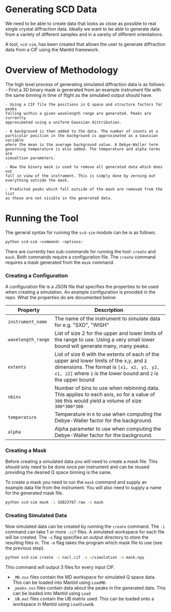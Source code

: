 Generating SCD Data
===================

We need to be able to create data that looks as close as possible to real single
crystal diffraction data. Ideally we want to be able to generate data from a
variety of different samples and in a vareity of different orientations.

A tool, `scd-sim`, has been created that allows the user to generate diffraction
data from a CIF using the Mantid framework.

Overview of Methodology
=======================

The high level process of generating simulated diffraction data is as follows:
    - First a 3D binary mask is generated from an example instrument file with
    the same binning in time of flight as the simulated output should have.

    - Using a CIF file the positions in Q space and structure factors for peaks
    falling within a given wavelength range are generated. Peaks are currenlty
    approximated using a uniform Gaussian distribution.

    - A background is then added to the data. The number of counts at a
    particular position in the background is approximated as a Gaussian variable
    where the mean is the average background value. A Debye-Waller term
    governing temperature is also added. The temperature and alpha terms are
    simualtion parameters.

    - Now the binary mask is used to remove all generated data which does not
    fall in view of the instrument. This is simply done by zeroing out
    everything outside the mask.

    - Predicted peaks which fall outside of the mask are removed from the list
    as these are not visible in the generated data.


Running the Tool
================

The general syntax for running the `scd-sim` module can be is as follows:

```bash
python scd-sim <command> <options>
```

There are currently two sub-commands for running the tool: `create` and `mask`.
Both commands require a configuration file. The `create` command requires a mask
generated from the `mask` command.

### Creating a Configuration
A configuration file is a JSON file that specifies the properties to be used
when creating a simulation. An example configuration is provided in the repo.
What the properties do are documented below:

| Property           | Description                                                        |
|--------------------|--------------------------------------------------------------------|
| `instrument_name`  | The name of the instrument to simulate data for e.g. "SXD", "WISH" |
| `wavelength_range` | List of size 2 for the upper and lower limits of the range to use. Using a very small lower bound will generate many, many peaks. |
| `extents` | List of size 6 with the extents of each of the upper and lower limits of the x,y, and z dimensions. The format is `[x1, x2, y1, y2, x1, z2]` where `1` is the lower bound and `2` is the upper bound |
| `nbins` | Number of bins to use when rebinning data. This applies to each axis, so for a value of `300` this would yield a volume of size` 300*300*300` |
| `temperature` | Temperature in `K` to use when computing the Debye-Waller factor for the background. |
| `alpha` | Alpha parameter to use when computing the Debye-Waller factor for the background. |


### Creating a Mask

Before creating a simulated data you will need to create a mask file. This
should only need to be done once per instrument and can be reused providing the
desired Q space binning is the same.

To create a mask you need to run the `mask` command and supply an example data
file from the instrument.  You will also need to supply a name for the
generated mask file.

```bash
python scd-sim mask -i SXD23767.raw -o mask
```

### Creating Simulated Data

Now simulated data can be created by running the `create` command. The `-i`
command can take 1 or more `.cif` files. A simulated workspace for each file
will be created.  The `-o` flag specifies an output directory to store the
resulting files in. The `-m` flag takes the program which mask file to use (see 
the previous step).

```bash
python scd-sim create -i nacl.cif -o ~/simulation -m mask.npy
```

This command will output 3 files for every input CIF.
 - `_MD.nxs` files contain the MD workspace for simulated Q space data. This
 can be loaded into Mantid using `LoadMD`.
 - `_peaks.nxs` files contain data about the peaks in the generated data. This
 can be loaded into Mantid using `Load`
 - `_UB.mat` files contain the UB matrix used. This can be loaded onto a
 workspace in Mantid using `LoadIsawUB`.

